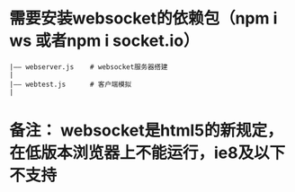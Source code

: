 # 需要安装websocket的依赖包（npm i ws 或者npm i socket.io）
```
|—— webserver.js    # websocket服务器搭建
|
|—— webtest.js      # 客户端模拟
|
```
# 备注： websocket是html5的新规定，在低版本浏览器上不能运行，ie8及以下不支持